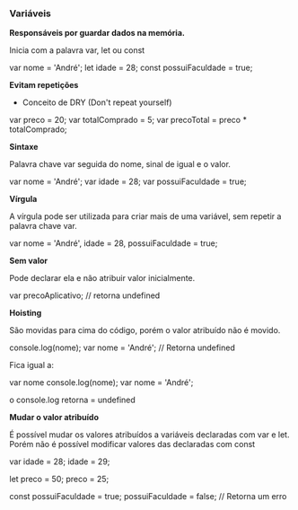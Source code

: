 ### **Variáveis** 

**Responsáveis por guardar dados na memória.** 

Inicia com a palavra var, let ou const

var nome = 'André';
let idade = 28;
const possuiFaculdade = true;

**Evitam repetições**

- Conceito de DRY (Don't repeat yourself)

var preco = 20;
var totalComprado = 5;
var precoTotal = preco * totalComprado;

**Sintaxe**

Palavra chave var seguida do nome, sinal de igual e o valor.

var nome = 'André';
var idade = 28;
var possuiFaculdade = true;

**Vírgula**

A vírgula pode ser utilizada para criar mais de uma variável, sem repetir a palavra chave var.

var nome = 'André',
    idade = 28,
    possuiFaculdade = true;

**Sem valor**

Pode declarar ela e não atribuir valor inicialmente.

var precoAplicativo;
// retorna undefined

**Hoisting**

São movidas para cima do código, porém o valor atribuído não é movido.

console.log(nome);
var nome = 'André';
// Retorna undefined

Fica igual a:

var nome 
console.log(nome);
var nome = 'André';

o console.log retorna = undefined

**Mudar o valor atribuído**

É possível mudar os valores atribuídos a variáveis declaradas com var e let. Porém não é possível modificar valores das declaradas com const

var idade = 28;
idade = 29;

let preco = 50;
preco = 25;

const possuiFaculdade = true;
possuiFaculdade = false;
// Retorna um erro
